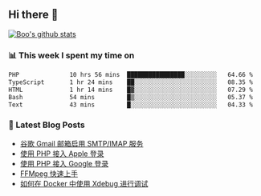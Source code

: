 ## Hi there 👋

[![Boo's github stats](https://github-readme-stats.vercel.app/api?username=0xAiKang)](https://github.com/anuraghazra/github-readme-stats)

<!-- [![Most Used Langs](https://github-readme-stats.vercel.app/api/top-langs/?username=0xAiKang)](https://github.com/anuraghazra/github-readme-stats) -->

### 📊 This week I spent my time on
<!--START_SECTION:waka-->

```txt
PHP              10 hrs 56 mins  ████████████████░░░░░░░░░   64.66 %
TypeScript       1 hr 24 mins    ██░░░░░░░░░░░░░░░░░░░░░░░   08.35 %
HTML             1 hr 14 mins    █▓░░░░░░░░░░░░░░░░░░░░░░░   07.29 %
Bash             54 mins         █▒░░░░░░░░░░░░░░░░░░░░░░░   05.37 %
Text             43 mins         █░░░░░░░░░░░░░░░░░░░░░░░░   04.33 %
```

<!--END_SECTION:waka-->

### 📕 Latest Blog Posts
<!-- BLOG-POST-LIST:START -->
- [谷歌 Gmail 邮箱启用 SMTP/IMAP 服务](https://www.0x2beace.com/enable-smtp-imap-service-in-google-gmail-mailbox/)
- [使用 PHP 接入 Apple 登录](https://www.0x2beace.com/sign-in-with-apple/)
- [使用 PHP 接入 Google 登录](https://www.0x2beace.com/sign-in-with-google/)
- [FFMpeg 快速上手](https://www.0x2beace.com/ffmpeg-quick-start/)
- [如何在 Docker 中使用 Xdebug 进行调试](https://www.0x2beace.com/how-to-debug-with-xdebug-in-docker/)
<!-- BLOG-POST-LIST:END -->

